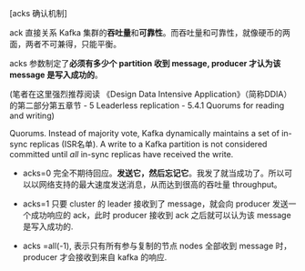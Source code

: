 
[acks 确认机制]

ack 直接关系 Kafka 集群的**吞吐量**和**可靠性**。而吞吐量和可靠性，就像硬币的两面，两者不可兼得，只能平衡。

acks 参数制定了**必须有多少个 partition 收到 message, producer 才认为该 message 是写入成功的**。

(笔者在这里强烈推荐阅读 《Design Data Intensive Application》（简称DDIA）的第二部分第五章节 - 5 Leaderless replication - 5.4.1 Quorums for reading and writing)

Quorums. Instead of majority vote, Kafka dynamically maintains a set of in-sync replicas (ISR名单). A write to a Kafka partition is not considered committed until _all_ in-sync replicas have received the write.

- acks=0 完全不期待回应。**发送它，然后忘记它**。我发了就当成功了。所以可以以网络支持的最大速度发送消息，从而达到很高的吞吐量 throughput。 

- acks=1 只要 cluster 的 leader 接收到了 message，就会向 producer 发送一个成功响应的 ack，此时 producer 接收到 ack 之后就可以认为该 message 是写入成功的.

- acks =all(-1), 表示只有所有参与复制的节点 nodes 全部收到 message 时，producer 才会接收到来自 kafka 的响应.
